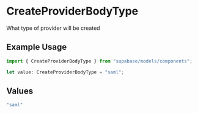 # CreateProviderBodyType

What type of provider will be created

## Example Usage

```typescript
import { CreateProviderBodyType } from "supabase/models/components";

let value: CreateProviderBodyType = "saml";
```

## Values

```typescript
"saml"
```
